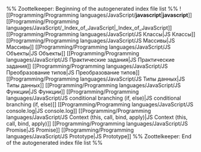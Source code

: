 %% Zoottelkeeper: Beginning of the autogenerated index file list  %%
 ![[Programming/Programming languages/JavaScript/__javascript__|__javascript__]]
 [[Programming/Programming languages/JavaScript/_Index_of_JavaScript|_Index_of_JavaScript]]
 [[Programming/Programming languages/JavaScript/JS Классы|JS Классы]]
 [[Programming/Programming languages/JavaScript/JS Массивы|JS Массивы]]
 [[Programming/Programming languages/JavaScript/JS Объекты|JS Объекты]]
 [[Programming/Programming languages/JavaScript/JS Практические задания|JS Практические задания]]
 [[Programming/Programming languages/JavaScript/JS Преобразование типов|JS Преобразование типов]]
 [[Programming/Programming languages/JavaScript/JS Типы данных|JS Типы данных]]
 [[Programming/Programming languages/JavaScript/JS Функции|JS Функции]]
 [[Programming/Programming languages/JavaScript/JS conditional branching (if, else)|JS conditional branching (if, else)]]
 [[Programming/Programming languages/JavaScript/JS console.log|JS console.log]]
 [[Programming/Programming languages/JavaScript/JS Context (this, call, bind, apply)|JS Context (this, call, bind, apply)]]
 [[Programming/Programming languages/JavaScript/JS Promise|JS Promise]]
 [[Programming/Programming languages/JavaScript/JS Prototype|JS Prototype]]
%% Zoottelkeeper: End of the autogenerated index file list  %%
